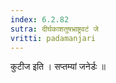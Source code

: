```yaml
---
index: 6.2.82
sutra: दीर्घकाशतुषभ्राष्ट्रवटं जे
vritti: padamanjari
---
```


  कुटीज इति । सप्तम्यां जनेर्डः ॥